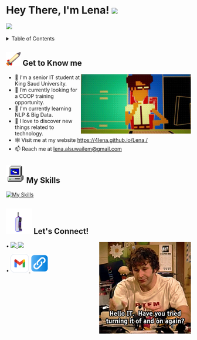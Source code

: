 <!-- INTRO -->
<h1> Hey There, I'm Lena! <img src = "https://raw.githubusercontent.com/MartinHeinz/MartinHeinz/master/wave.gif" width = 30px> </h1>
<p align='center'>
</p>

<p>
<a href="https://github.com/DenverCoder1/readme-typing-svg"><img src="https://readme-typing-svg.herokuapp.com?&font=IBM+Plex+Sans&color=abcdef&size=20&lines=Welcome+to+my+GitHub+Profile!;I'm+an+IT+Student;I'm+Into...;<Data+Science/>;<Machine+Learning/>;<Web+Development/>;<UX|UI/>" /></a>
</p>

<!-- TABLE OF CONTENTS -->
<details>
  <summary>Table of Contents</summary>
  <ol>
    <li>
      <a href="#-get-to-know-me">Get to Know me</a>
    </li>
    <li>
      <a href="#-my-skills">My Skills</a></li>
    <li>
    <li>
      <a href="#-lets-connect">Let's Connect!</a></li>
    <li>
  </ol>
</details>

<!-- Get to Know me -->
## <picture><img src = "https://github.com/4lena/demo/blob/main/imgs/about.gif" width = 40px></picture> **Get to Know me**

<picture> <img align="right" src="https://github.com/4lena/demo/blob/main/imgs/about2.gif" width = 300px></picture>
- 🏫 I'm a senior IT student at King Saud University.
- 👀 I’m currently looking for a COOP training opportunity.
- 📝 I'm currently learning NLP & Big Data.
- 👯 I love to discover new things related to technology.
- 🕸 Visit me at my website https://4lena.github.io/Lena./
- 📫 Reach me at lena.alsuwailem@gmail.com

<!-- Skills -->
## <picture><img src = "https://github.com/4lena/demo/blob/main/imgs/skills.gif" width = 50px></picture> **My Skills**
[![My Skills](https://skillicons.dev/icons?i=html,css,bootstrap,js,jquery,php,mysql,mongodb,python,r,java,docker,azure,vscode,github,git,figma,idea&perline=9)](https://skillicons.dev)

<!-- Let's Connect! -->
## <picture><img src = "https://github.com/4lena/demo/blob/main/imgs/contact.gif" width = 70px></picture> **Let's Connect!**

<picture> <img align="right" src="https://github.com/4lena/demo/blob/main/imgs/contact2.gif" width = 250px></picture>
<p>•
<a target="_blank" href="https://www.linkedin.com/in/lenaalsuwailem/">
  <img src="https://skillicons.dev/icons?i=linkedin" />
</a>
<a target="_blank" href="https://twitter.com/LENAFH">
   <img src="https://skillicons.dev/icons?i=twitter" />
</a>
</p>

<p>•
<a target="_blank" href="mailto:lena.alsuwaile@example.com">
  <img src="https://github.com/4lena/demo/blob/main/imgs/gmail.png"  width = 50px />
</a>
<a target="_blank" href="https://4lena.github.io/Lena./">
  <img src="https://github.com/4lena/demo/blob/main/imgs/web.png" width = 50px />
</a>
</p>

